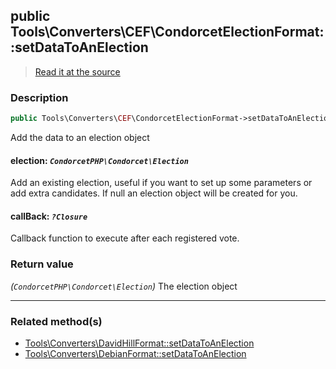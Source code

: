 ## public Tools\Converters\CEF\CondorcetElectionFormat::setDataToAnElection

> [Read it at the source](https://github.com/julien-boudry/Condorcet/blob/master/src/Tools/Converters/CEF/CondorcetElectionFormat.php#L199)

### Description    

```php
public Tools\Converters\CEF\CondorcetElectionFormat->setDataToAnElection ( [CondorcetPHP\Condorcet\Election $election = new CondorcetPHP\Condorcet\Election , ?Closure $callBack = null] ): CondorcetPHP\Condorcet\Election
```

Add the data to an election object
    

#### **election:** *`CondorcetPHP\Condorcet\Election`*   
Add an existing election, useful if you want to set up some parameters or add extra candidates. If null an election object will be created for you.    


#### **callBack:** *`?Closure`*   
Callback function to execute after each registered vote.    


### Return value   

*(`CondorcetPHP\Condorcet\Election`)* The election object


---------------------------------------

### Related method(s)      

* [Tools\Converters\DavidHillFormat::setDataToAnElection](/Docs/ApiReferences/Tools_Converters_DavidHillFormat%20Class/public%20Tools_Converters_DavidHillFormat--setDataToAnElection.md)    
* [Tools\Converters\DebianFormat::setDataToAnElection](/Docs/ApiReferences/Tools_Converters_DebianFormat%20Class/public%20Tools_Converters_DebianFormat--setDataToAnElection.md)    
